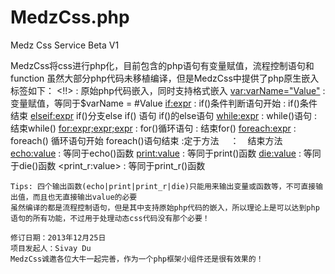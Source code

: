 MedzCss.php
===========

Medz Css Service Beta V1

MedzCss将css进行php化，目前包含的php语句有变量赋值，流程控制语句和function
虽然大部分php代码未移植编译，但是MedzCss中提供了php原生嵌入
标签如下：
	<!!> : 原始php代码嵌入，同时支持<?php?>格式嵌入
	<var:varName="Value"> : 变量赋值，等同于$varName = #Value
	<if:expr> : if()条件判断语句开始
	</if> : if()条件结束
	<elseif:expr> if()分支else if() 语句
	<else> if()的else语句
	<while:expr> : while()语句
	</while> : 结束while()
	<for:expr;expr;expr> : for()循环语句
	</for> : 结束for()
	<foreach:expr> : foreach() 循环语句开始
	</foreach> foreach()语句结束
	<function> :定于方法
	</function>　：　结束方法
	<echo:value> : 等同于echo()函数
	<print:value> : 等同于print()函数
	<die:value> : 等同于die()函数
	<print_r:value> : 等同于print_r()函数
	
	Tips: 四个输出函数(echo|print|print_r|die)只能用来输出变量或函数等，不可直接输出值，而且也无直接输出value的必要
	虽然编译的都是流程控制语句，但是其中支持原始php代码的嵌入，所以理论上是可以达到php语句的所有功能，不过用于处理动态css代码没有那个必要！
	
	修订日期：2013年12月25日
	项目发起人：Sivay Du
	MedzCss诚邀各位大牛一起完善，作为一个php框架小组件还是很有效果的！